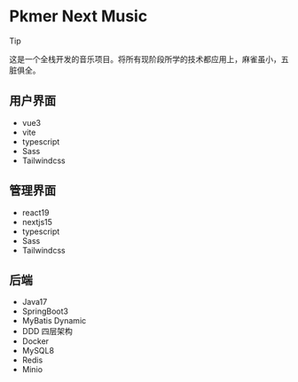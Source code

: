 # Pkmer Next Music

> [!TIP]
> 这是一个全栈开发的音乐项目。将所有现阶段所学的技术都应用上，麻雀虽小，五脏俱全。

## 用户界面

- vue3
- vite
- typescript
- Sass
- Tailwindcss

## 管理界面

- react19
- nextjs15
- typescript
- Sass
- Tailwindcss

## 后端

- Java17
- SpringBoot3
- MyBatis Dynamic
- DDD 四层架构
- Docker
- MySQL8
- Redis
- Minio
